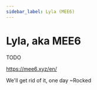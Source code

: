 ```yaml
---
sidebar_label: Lyla (MEE6)
---
```


# Lyla, aka MEE6

TODO

https://mee6.xyz/en/

We'll get rid of it, one day ~Rocked
